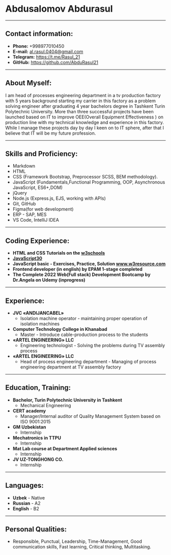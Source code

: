 # Abdusalomov Abdurasul
---
## Contact information:

- **Phone:** +998977010450
- **E-mail:**  al.rasul.0404@gmail.com
- **Telegram:** https://t.me/Rasul_21
- **GitHub:** https://github.com/AbduRasul21

---

## About Myself:

I am head of processes engineering department in a tv production factory with 5 years background starting my carrier in this factory as a problem solving engineer after graduating 4 year bachelors degree in Tashkent Turin Polytechnic University. More than three successful projects have been launched based on IT to improve OEE(Overall Equipment Effectiveness ) on production line with my technical knowledge and experience in this factory. While I manage these projects day by day I keen on to IT sphere, after that I believe that IT will be my future profession.

---

## Skills and Proficiency: 

- Markdown
- HTML
- CSS (Framework Bootstrap, Preprocessor SCSS, BEM methodology).
- JavaScript (Fundamentals,Functional Programming, OOP, Asynchronous JavaScript, ES6+,DOM)
- jQuery
- Node.js (Express.js, EJS, working with APIs)
- Git, GitHub
- Figma(for web development)
- ERP - SAP, MES
- VS Code, IntelliJ IDEA
___
## Coding Experience:
- **HTML and CSS Tutorials on the [w3schools]()**
- **[JavaScript30](https://javascript30.com/)**
- **JavaScript basic - Exercises, Practice, Solution www.w3resource.com**
- **Frontend developer (in english) by EPAM 1-stage completed**
- **The Complete 2022 Web(Full stack) Development Bootcamp by Dr.Angela on Udemy (inprogress)**
___
## Experience:

- **JVC «ANDIJANCABEL»**
    - Isolation machine operator - maintaining proper operation of isolation machines
- **Computer Technology College in Khanabad**
    - Master - Introduce cable-production process to the students
- **«ARTEL ENGINEERING» LLC**
    - Engineering technologist - Solving the problems during TV assembly process
- **«ARTEL ENGINEERING» LLC**
    - Head of process engineering department - Managing of process engineering department at TV assembly factory

___

## Education, Training:
- **Bachelor, Turin Polytechnic University in Tashkent**
    - Mechanical Engineering
- **CERT academy**
    - Manager/Internal auditor of Quality Management System based on ISO 9001:2015
- **GM Uzbekistan**
    - Internship
- **Mechatronics in TTPU**
    - Internship
- **Mat Lab course at Department Applied sciences**
    - Internship
- **JV UZ-TONGHONG CO.**
    - Internship

---

## Languages:

- **Uzbek** - Native
- **Russian** - A2
- **English** - B2
---

## Personal Qualities:   
- Responsible, Punctual, Leadership, Time-Management, Good communication skills, Fast learning, Critical thinking, Multitasking.

